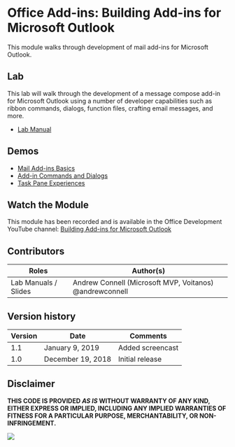 # Office Add-ins: Building Add-ins for Microsoft Outlook

This module walks through development of mail add-ins for Microsoft Outlook.

## Lab

This lab will walk through the development of a message compose add-in for Microsoft Outlook using a number of developer capabilities such as ribbon commands, dialogs, function files, crafting email messages, and more.

- [Lab Manual](./Lab.md)

## Demos

- [Mail Add-ins Basics](./Demos/01%20Mail%20Add-ins%20Basics)
- [Add-in Commands and Dialogs](./Demos/02%20Add-in%20Commands%20and%20Dialogs)
- [Task Pane Experiences](./Demos/03%20Task%20Pane%20Experiences)

## Watch the Module

This module has been recorded and is available in the Office Development YouTube channel: [Building Add-ins for Microsoft Outlook](https://www.youtube.com/watch?v=ZWw-fJ7eldU)

## Contributors

|        Roles         |                        Author(s)                        |
| -------------------- | ------------------------------------------------------- |
| Lab Manuals / Slides | Andrew Connell (Microsoft MVP, Voitanos) @andrewconnell |

## Version history

| Version |       Date        |     Comments     |
| ------- | ----------------- | ---------------- |
| 1.1     | January 9, 2019   | Added screencast |
| 1.0     | December 19, 2018 | Initial release  |

## Disclaimer

**THIS CODE IS PROVIDED *AS IS* WITHOUT WARRANTY OF ANY KIND, EITHER EXPRESS OR IMPLIED, INCLUDING ANY IMPLIED WARRANTIES OF FITNESS FOR A PARTICULAR PURPOSE, MERCHANTABILITY, OR NON-INFRINGEMENT.**

<img src="https://telemetry.sharepointpnp.com/TrainingContent/OfficeAddin/04-building-add-ins-for-microsoft-outlook" />
